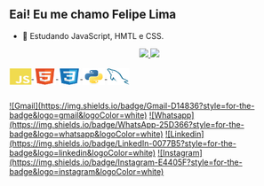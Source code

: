 ## Eai! Eu me chamo Felipe Lima

- 🌱 Estudando JavaScript, HMTL e CSS.

<div align="center">
  <a href="https://github.com/LipePLima">
  <img height="180em" src="https://github-readme-stats.vercel.app/api?username=LipePLima&show_icons=true&theme=blue-green&include_all_commits=true&count_private=true"/>
  <img height="180em" src="https://github-readme-stats.vercel.app/api/top-langs/?username=LipePLima&layout=compact&langs_count=7&theme=blue-green"/>
</div>
<div style="display: inline_block"><br>
  <img align="center" alt="Fil-Js" height="30" width="40" src="https://raw.githubusercontent.com/devicons/devicon/master/icons/javascript/javascript-plain.svg">
  <img align="center" alt="Fil-HTML" height="30" width="40" src="https://raw.githubusercontent.com/devicons/devicon/master/icons/html5/html5-original.svg">
  <img align="center" alt="Fil-CSS" height="30" width="40" src="https://raw.githubusercontent.com/devicons/devicon/master/icons/css3/css3-original.svg">
  <img align="center" alt="Fil-Python" height="30" width="40" src="https://raw.githubusercontent.com/devicons/devicon/master/icons/python/python-original.svg">
  <img align="center" alt="Fil-Python" height="30" width="40" src="https://raw.githubusercontent.com/devicons/devicon/master/icons/mysql/mysql-original.svg">
</div>

 ##
 
 <div> 
  <a href="mailto:felipe.lima0160@gmail.com"> ![Gmail](https://img.shields.io/badge/Gmail-D14836?style=for-the-badge&logo=gmail&logoColor=white)</a>  <a href="https://wa.me/5521979926096"> ![Whatsapp](https://img.shields.io/badge/WhatsApp-25D366?style=for-the-badge&logo=whatsapp&logoColor=white)</a>  <a href="https://www.linkedin.com/in/felipe-lima01/">![Linkedin](https://img.shields.io/badge/LinkedIn-0077B5?style=for-the-badge&logo=linkedin&logoColor=white)</a>  <a href="https://www.instagram.com/felima148/">![Instagram](https://img.shields.io/badge/Instagram-E4405F?style=for-the-badge&logo=instagram&logoColor=white)</a>
</div>

